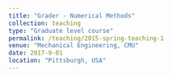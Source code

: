 ```yaml
---
title: "Grader - Numerical Methods"
collection: teaching
type: "Graduate level course"
permalink: /teaching/2015-spring-teaching-1
venue: "Mechanical Engineering, CMU"
date: 2017-9-01
location: "Pittsburgh, USA"
---
```



